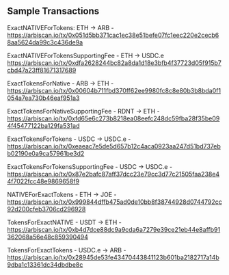 Sample Transactions
-------------------
ExactNATIVEForTokens: ETH -> ARB - https://arbiscan.io/tx/0x051d5bb371cac1ec38e51befe07fc1eec220e2cecb68aa5624da99c3c436de9a

ExactNATIVEForTokensSupportingFee - ETH -> USDC.e https://arbiscan.io/tx/0xdfa2628244bc82a8da1d18e3bfb4f37723d05f915b7cbd47a23ff81671317689

ExactTokensForNative - ARB -> ETH - https://arbiscan.io/tx/0x00604b711fbd370ff62ee9980fc8c8e80b3b8bda0f1054a7ea730b46eaf951a3

ExactTokensForNativeSupportingFee - RDNT -> ETH - https://arbiscan.io/tx/0xfd65e6c273b8218ea08eefc248dc59fba28f35be094f45477122ba129fa531ad

ExactTokensForTokens - USDC -> USDC.e - https://arbiscan.io/tx/0xeaeac7e5de5d657b12c4aca0923aa247d51bd737ebb02190e0a9ca57961be3d2 

ExactTokensForTokensSupportingFee - USDC -> USDC.e - https://arbiscan.io/tx/0x87e2bafc87aff37dcc23e79cc3d77c21505faa238e44f7022fcc48e9869658f9

NATIVEForExactTokens - ETH -> JOE - https://arbiscan.io/tx/0x999844dffb475ad0de10bb8f38744928d0744792cc92d200cfeb3706cd296928

TokensForExactNATIVE - USDT -> ETH - https://arbiscan.io/tx/0xb4d7dce88dc9a9cda6a7279e39ce21eb44e8affb91362068a56e48c859390494

TokensForExactTokens - USDC.e -> ARB - https://arbiscan.io/tx/0x28945de53fe43470443841123b601ba2182717a14b9dba1c13361dc34dbdbe8c